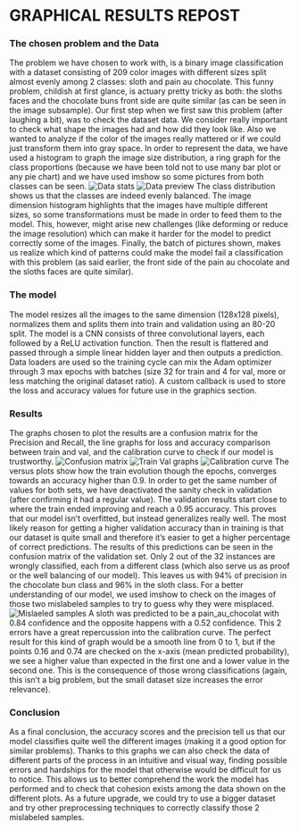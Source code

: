 # GRAPHICAL RESULTS REPOST
### The chosen problem and the Data
The problem we have chosen to work with, is a binary image classification with a dataset consisting of 209 color images with different sizes split almost evenly among 2 classes: sloth and pain au chocolate. This funny problem, childish at first glance, is actuary pretty tricky as both: the sloths faces and the chocolate buns front side are quite similar (as can be seen in the image subsample).
Our first step when we first saw this problem (after laughing a bit), was to check the dataset data. We consider really important to check what shape the images had and how did they look like. Also we wanted to analyze if the color of the images really mattered or if we could just transform them into gray space.
In order to represent the data, we have used a histogram to graph the image size distribution, a ring graph for the class proportions (because we have been told not to use many bar plot or any pie chart) and we have used imshow so some pictures from both classes can be seen.
 ![Data stats](class_and_dimensions.png "Data stats")
 ![Data preview](sample_images.png "Data preview")
The class distribution shows us that the classes are indeed evenly balanced. The image dimension histogram highlights that the images have multiple different sizes, so some transformations must be made in order to feed them to the model. This, however, might arise new challenges (like deforming or reduce the image resolution) which can make it harder for the model to predict correctly some of the images. Finally, the batch of pictures shown, makes us realize which kind of patterns could make the model fail a classification with this problem (as said earlier, the front side of the pain au chocolate and the sloths faces are quite similar).
### The model
The model resizes all the images to the same dimension (128x128 pixels), normalizes them and splits them into train and validation using an 80-20 split. The model is a CNN consists of three convolutional layers, each followed by a ReLU activation function. Then the result is flattered and passed through a simple linear hidden layer and then outputs a prediction.
Data loaders are used so the training cycle can mix the Adam optimizer through 3 max epochs with batches (size 32 for train and 4 for val, more or less matching the original dataset ratio). A custom callback is used to store the loss and accuracy values for future use in the graphics section.
### Results
The graphs chosen to plot the results are a confusion matrix for the Precision and Recall, the line graphs for loss and accuracy comparison between train and val, and the calibration curve to check if our model is trustworthy. 
 ![Confusion matrix](confusion_matrix.png "Confusion Matrix")
 ![Train Val graphs](training_curves.png "Train Val graphs")
 ![Calibration curve](calibration_curve.png "Calibration Curve")
 The versus plots show how the train evolution though the epochs, converges towards an accuracy higher than 0.9. In order to get the same number of values for both sets, we have deactivated the sanity check in validation (after confirming it had a regular value). The validation results start close to where the train ended improving and reach a 0.95 accuracy. This proves that our model isn’t overfitted, but instead generalizes really well. The most likely reason for getting a higher validation accuracy than in training is that our dataset is quite small and therefore it’s easier to get a higher percentage of correct predictions.
The results of this predictions can be seen in the confusion matrix of the validation set. Only 2 out of the 32 instances are wrongly classified, each from a different class (which also serve us as proof or the well balancing of our model). This leaves us with 94% of precision in the chocolate bun class and 96% in the sloth class.
For a better understanding of our model, we used imshow to check on the images of those two mislabeled samples to try to guess why they were misplaced. 
 ![Mislaeled samples](high_loss_samples_with_prob.png "Mislabeled samples")
A sloth was predicted to be a pain_au_chocolat with 0.84 confidence and the opposite happens with a 0.52 confidence. This 2 errors have a great repercussion into the calibration curve. The perfect result for this kind of graph would be a smooth line from 0 to 1, but if the points 0.16 and 0.74 are checked on the x-axis (mean predicted probability), we see a higher value than expected in the first one and a lower value in the second one. This is the consequence of those wrong classifications (again, this isn’t a big problem, but the small dataset size increases the error relevance).
### Conclusion
As a final conclusion, the accuracy scores and the precision tell us that our model classifies quite well the different images (making it a good option for similar problems). Thanks to this graphs we can also check the data of different parts of the process in an intuitive and visual way, finding possible errors and hardships for the model that otherwise would be difficult for us to notice. This allows us to better comprehend the work the model has performed and to check that cohesion exists among the data shown on the different plots.
As a future upgrade, we could try to use a bigger dataset and try other preprocessing techniques to correctly classify those 2 mislabeled samples.
